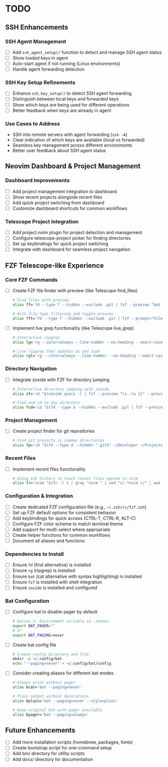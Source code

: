 # TODO

## SSH Enhancements

### SSH Agent Management
- [ ] Add `ssh_agent_setup()` function to detect and manage SSH agent status
- [ ] Show loaded keys in agent
- [ ] Auto-start agent if not running (Linux environments)
- [ ] Handle agent forwarding detection

### SSH Key Setup Refinements
- [ ] Enhance `ssh_key_setup()` to detect SSH agent forwarding
- [ ] Distinguish between local keys and forwarded keys
- [ ] Show which keys are being used for different operations
- [ ] Better feedback when keys are already in agent

### Use Cases to Address
- SSH into remote servers with agent forwarding (`ssh -A`)
- Clear indication of which keys are available (local vs forwarded)
- Seamless key management across different environments
- Better user feedback about SSH agent status

## Neovim Dashboard & Project Management

### Dashboard Improvements
- [ ] Add project management integration to dashboard
- [ ] Show recent projects alongside recent files
- [ ] Add quick project switching from dashboard
- [ ] Customize dashboard shortcuts for common workflows

### Telescope Project Integration
- [ ] Add project.nvim plugin for project detection and management
- [ ] Configure telescope-project picker for finding directories
- [ ] Set up keybindings for quick project switching
- [ ] Integrate with dashboard for seamless project navigation

## FZF Telescope-like Experience

### Core FZF Commands
- [ ] Create FZF file finder with preview (like Telescope find_files)
  ```bash
  # Find files with preview
  alias ff='fd --type f --hidden --exclude .git | fzf --preview "bat --color=always {}" --preview-window=right:60%'
  
  # With file type filtering and toggle preview
  alias fft='fd --type f --hidden --exclude .git | fzf --prompt="Files> " --header="CTRL-T: Toggle preview" --bind "ctrl-t:toggle-preview" --preview "bat --color=always {}" --preview-window=right:60%:hidden'
  ```

- [ ] Implement live grep functionality (like Telescope live_grep)
  ```bash
  # Interactive ripgrep
  alias lg='rg --color=always --line-number --no-heading --smart-case "${*:-}" | fzf --ansi --delimiter : --preview "bat --color=always {1} --highlight-line {2}" --preview-window "right:60%:+{2}+3/3"'
  
  # Live ripgrep that updates as you type
  alias rgl='rg --color=always --line-number --no-heading --smart-case "" | fzf --ansi --disabled --query "$1" --bind "change:reload:rg --color=always --line-number --no-heading --smart-case {q} || true" --delimiter : --preview "bat --color=always {1} --highlight-line {2}" --preview-window "right:60%:+{2}+3/3"'
  ```

### Directory Navigation
- [ ] Integrate zoxide with FZF for directory jumping
  ```bash
  # Interactive directory jumping with zoxide
  alias zf='cd "$(zoxide query -l | fzf --preview "ls -la {}" --preview-window=right:50%)"'
  
  # Find and cd to any directory
  alias fcd='cd "$(fd --type d --hidden --exclude .git | fzf --preview "ls -la {}" --preview-window=right:50%)"'
  ```

### Project Management
- [ ] Create project finder for git repositories
  ```bash
  # Find git projects in common directories
  alias fp='cd "$(fd --type d --hidden ".git$" ~/Developer ~/Projects 2>/dev/null | sed "s/\/.git$//" | fzf --preview "ls -la {} && echo && git -C {} status -sb" --preview-window=right:60%)"'
  ```

### Recent Files
- [ ] Implement recent files functionality
  ```bash
  # Using zsh history to track recent files opened in nvim
  alias fr='nvim "$(fc -l 1 | grep "nvim " | sed "s/.*nvim //" | awk "!seen[\$0]++" | fzf --preview "bat --color=always {}")"'
  ```

### Configuration & Integration
- [ ] Create dedicated FZF configuration file (e.g., `~/.zsh/rc/fzf.zsh`)
- [ ] Set up FZF default options for consistent behavior
- [ ] Add keybindings for quick access (CTRL-T, CTRL-R, ALT-C)
- [ ] Configure FZF color scheme to match terminal theme
- [ ] Add support for multi-select where appropriate
- [ ] Create helper functions for common workflows
- [ ] Document all aliases and functions

### Dependencies to Install
- [ ] Ensure `fd` (find alternative) is installed
- [ ] Ensure `rg` (ripgrep) is installed
- [ ] Ensure `bat` (cat alternative with syntax highlighting) is installed
- [ ] Ensure `fzf` is installed with shell integration
- [ ] Ensure `zoxide` is installed and configured

### Bat Configuration
- [ ] Configure bat to disable pager by default
  ```bash
  # Option 1: Environment variable in .zshenv
  export BAT_PAGER=""
  # or
  export BAT_PAGING=never
  ```
  
- [ ] Create bat config file
  ```bash
  # Create config directory and file
  mkdir -p ~/.config/bat
  echo "--paging=never" > ~/.config/bat/config
  ```
  
- [ ] Consider creating aliases for different bat modes
  ```bash
  # Always print without pager
  alias bcat='bat --paging=never'
  
  # Plain output without decorations
  alias bplain='bat --paging=never --style=plain'
  
  # Keep original bat with pager available
  alias bpager='bat --paging=always'
  ```

## Future Enhancements
- [ ] Add more installation scripts (homebrew, packages, fonts)
- [ ] Create bootstrap script for one-command setup
- [ ] Add bin/ directory for utility scripts
- [ ] Add docs/ directory for documentation